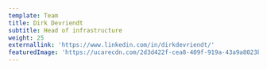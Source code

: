 ```yaml
---
template: Team
title: Dirk Devriendt
subtitle: Head of infrastructure
weight: 25
externallink: 'https://www.linkedin.com/in/dirkdevriendt/'
featuredImage: 'https://ucarecdn.com/2d3d422f-cea8-409f-919a-43a9a8023b75/'
---
```


